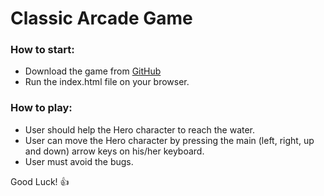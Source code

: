 # Classic Arcade Game

### How to start:

 * Download the game from [GitHub](https://github.com/Wurud/frontend-nanodegree-arcade-game)
 * Run the index.html file on your browser.

### How to play:

 * User should help the Hero character to reach the water.
 * User can move the Hero character by pressing the main (left, right, up and down) arrow keys on his/her keyboard.
 * User must avoid the bugs.


Good Luck! :+1:
